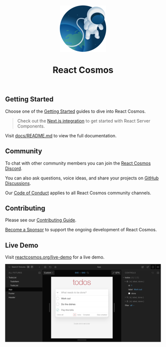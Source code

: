 <p align="center">
  <a href="https://reactcosmos.org"><img alt="Cosmos" width="150" height="150" src="cosmos.png"></a>
  <h1 align="center">React Cosmos</h1>
</p>

<p align="center">
  <a aria-label="npm version" href="https://www.npmjs.com/package/react-cosmos"><img src="https://img.shields.io/npm/v/react-cosmos/next.svg?style=flat" alt="" /></a>
  <a aria-label="CI Status" href="https://github.com/react-cosmos/react-cosmos/actions/workflows/test.yml"><img src="https://github.com/react-cosmos/react-cosmos/actions/workflows/test.yml/badge.svg" alt="" /></a>
  <a aria-label="Codecov" href="https://app.codecov.io/gh/react-cosmos/react-cosmos"><img src="https://img.shields.io/codecov/c/github/react-cosmos/react-cosmos" alt="" /></a>
  <a aria-label="Twitter" href="https://twitter.com/ReactCosmos"><img src="https://img.shields.io/badge/twitter-follow-%2300acee" alt="" /></a>
  <a aria-label="Discord" href="https://discord.gg/3X95VgfnW5"><img src="https://img.shields.io/discord/620737684859781150?color=%236D74EF&label=discord" alt="" /></a>
  <a aria-label="PRs Welcome" href="https://github.com/react-cosmos/react-cosmos/blob/main/CONTRIBUTING.md#how-to-contribute"><img src="https://img.shields.io/badge/PRs-welcome-brightgreen.svg" alt="" /></a>
</p>

## Getting Started

Choose one of the [Getting Started](/docs/README.md#getting-started) guides to dive into React Cosmos.

> Check out the [Next.js integration](/docs/getting-started/next.md) to get started with React Server Components.

Visit [docs/README.md](/docs/README.md) to view the full documentation.

## Community

To chat with other community members you can join the [React Cosmos Discord](https://discord.gg/3X95VgfnW5).

You can also ask questions, voice ideas, and share your projects on [GitHub Discussions](https://github.com/react-cosmos/react-cosmos/discussions).

Our [Code of Conduct](/CODE_OF_CONDUCT.md) applies to all React Cosmos community channels.

## Contributing

Please see our [Contributing Guide](/CONTRIBUTING.md).

[Become a Sponsor](https://github.com/users/skidding/sponsorship) to support the ongoing development of React Cosmos.

## Live Demo

Visit [reactcosmos.org/live-demo](https://reactcosmos.org/live-demo/) for a live demo.

[![React Cosmos](website/static/screenshot.png)](https://reactcosmos.org/live-demo/)
